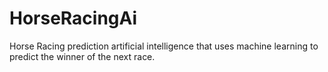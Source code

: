 # HorseRacingAi
Horse Racing prediction artificial intelligence that uses machine learning to predict the winner of the next race. 
